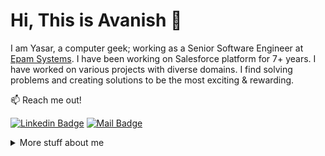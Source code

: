# Hi, This is Avanish :wave: 

I am Yasar, a computer geek; working as a Senior Software Engineer at [Epam Systems](https://www.epam.com/). I have been working on Salesforce platform for 7+ years. I have worked on various projects with diverse domains. I find solving problems and creating solutions to be the most exciting & rewarding.


:mailbox: Reach me out!

[![Linkedin Badge](https://img.shields.io/badge/-Avanish%20Kumar-0e76a8?style=flat&labelColor=0e76a8&logo=linkedin&logoColor=white)](https://www.linkedin.com/in/avanish1707/) [![Mail Badge](https://img.shields.io/badge/-Avanish%20Kumar-c0392b?style=flat&labelColor=c0392b&logo=gmail&logoColor=white)](mailto:avanishkumar1707@hotmail.com)


<details>
    <summary>
        More stuff about me
    </summary>

### Profile Visits: 
![GitHub stats](https://github-readme-stats.vercel.app/api?username=avanishEpam&show_icons=true&theme=radical)


</details>
